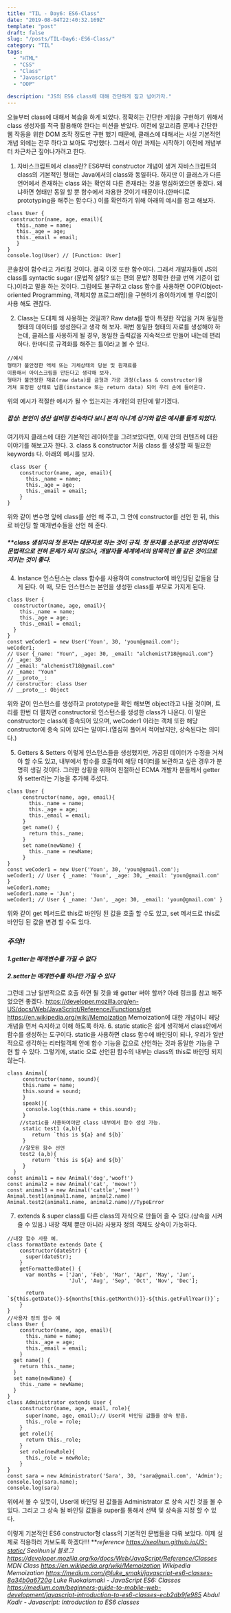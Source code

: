 ```yaml
---
title: "TIL - Day6: ES6-Class"
date: "2019-08-04T22:40:32.169Z"
template: "post"
draft: false
slug: "/posts/TIL-Day6:-ES6-Class/"
category: "TIL"
tags:
  - "HTML"
  - "CSS"
  - "Class"
  - "Javascript"
  - "OOP"
  
description: "JS의 ES6 class에 대해 간단하게 짚고 넘어가자."
---
```


<!-- - [The first transition](#the-first-transition) -->

오늘부터 class에 대해서 복습을 하게 되었다. 정확히는 간단한 게임을 구현하기 위해서 class 생성자를 적극 활용해야 한다는 미션을 받았다. 이전에 알고리즘 문제나 간단한 웹 작동을 위한 DOM 조작 정도만 구현 했기 때문에, 클래스에 대해서는 사실 기본적인 개념 외에는 전무 하다고 보아도 무방했다. 그래서 이번 과제는 시작하기 이전에 개념부터 차근차근 짚어나가려고 한다.

1. 자바스크립트에서 class란?
ES6부터 constructor 개념이 생겨 자바스크립트의 class의 기본적인 형태는 Java에서의 class와 동일하다. 하지만 이 클래스가 다른언어에서 존재하는 class 와는 확연히 다른 존재라는 것을 명심하였으면 좋겠다. 왜냐하면 형태만 동일 할 뿐 함수에서 차용한 것이기 때문이다.(한마디로 prototyping을 해주는 함수다.) 이를 확인하기 위해 아래의 예시를 참고 해보자.
 ```JS
 class User {
  constructor(name, age, email){
    this._name = name;
    this._age = age;
    this._email = email;
  	}
}
console.log(User) // [Function: User]
 ```
 콘솔창이 함수라고 가리킬 것이다. 결국 이것 또한 함수이다. 그래서 개발자들이 JS의 class를 syntactic sugar (문법적 설탕? 또는 편의 문법? 정확한 한글 번역 기준이 없다.)이라고 말을 하는 것이다. 그럼에도 불구하고 class 함수를 사용하면 OOP(Object-oriented Programming, 객체지향 프로그래밍)을 구현하기 용이하기에 별 무리없이 사용 해도 괜찮다.
 
2. Class는 도대체 왜 사용하는 것일까?
Raw data를 받아 특정한 작업을 거쳐 동일한 형태의 데이터를 생성한다고 생각 해 보자. 매번 동일한 형태의 자료를 생성해야 하는데, 클래스를 사용하게 될 경우, 동일한 출력값을 지속적으로 만들어 내는데 편리하다. 한마디로 규격화를 해주는 틀이라고 볼 수 있다. 
```
//예시
형태가 불안정한 액체 또는 기체상태의 당분 및 원재료를 
이용해서 아이스크림을 만든다고 생각해 보자. 
형태가 불안정한 재료(raw data)를 금형과 가공 과정(class & constructor)을 
거쳐 포장된 상태로 납품(instance 또는 return data) 되어 우리 손에 들어온다. 
```
위의 예시가 적절한 예시가 될 수 있는지는 개개인의 판단에 맡기겠다.
##### *잡상: 본인이 생산 설비랑 친숙하다 보니 본의 아니게 상기와 같은 예시를 들게 되었다.*

여기까지 클래스에 대한 기본적인 레이아웃을 그려보았다면, 이제 안의 컨텐츠에 대한 이야기를 해보고자 한다.
3. class & constructor
처음 class 를 생성할 때 필요한 keywords 다. 아래의 예시를 보자.
```JS
 class User {
    constructor(name, age, email){
      this._name = name;
      this._age = age;
      this._email = email;
  	}
}
 ```
 위와 같이 변수명 앞에 class를 선언 해 주고, 그 안에 constructor를 선언 한 뒤, this로 바인딩 할 매개변수들을 선언 해 준다.
 ##### ***class 생성자의 첫 문자는 대문자로 하는 것이 규칙. 첫 문자를 소문자로 선언하여도 문법적으로 전혀 문제가 되지 않으나, 개발자들 세계에서의 암묵적인 룰 같은 것이므로 지키는 것이 좋다.*
 
4. Instance
인스턴스는 class 함수를 사용하여 constructor에 바인딩된 값들을 담게 된다. 이 때, 모든 인스턴스는 본인을 생성한 class를 부모로 가지게 된다.
```JS
class User {
  constructor(name, age, email){
    this._name = name;
    this._age = age;
    this._email = email;
  }
}
const weCoder1 = new User('Youn', 30, 'youn@gmail.com');
weCoder1;
// User {_name: "Youn", _age: 30, _email: "alchemist718@gmail.com"}
// _age: 30
// _email: "alchemist718@gmail.com"
// _name: "Youn"
// __proto__:
// constructor: class User
// __proto__: Object
```
위와 같이 인스턴스를 생성하고 prototype을 확인 해보면 object라고 나올 것이며, 트리를 한번 더 펼치면 constructor로 인스턴스를 생성한 class가 나온다. 이 말은 constructor는 class에 종속되어 있으며, weCoder1 이라는 객체 또한 해당 constructor에 종속 되어 있다는 말이다.(열심히 풀어서 적어놨지만, 상속된다는 의미다.)

5. Getters & Setters
이렇게 인스턴스들을 생성했지만, 가공된 데이터가 수정을 거쳐야 할 수도 있고, 내부에서 함수를 호출하여 해당 데이터를 보관하고 싶은 경우가 분명히 생길 것이다. 그러한 상황을 위하여 친절하신 ECMA 개발자 분들께서 getter 와 setter라는 기능을 추가해 주셨다.
 ```JS
 class User {
      constructor(name, age, email){
        this._name = name;
        this._age = age;
        this._email = email;
      }
      get name() {
        return this._name;
      }
      set name(newName) {
        this._name = newName;
      }
}
const weCoder1 = new User('Youn', 30, 'youn@gmail.com');
weCoder1; // User { _name: 'Youn', _age: 30, _email: 'youn@gmail.com' }
weCoder1.name;
weCoder1.name = 'Jun';
weCoder1; // User { _name: 'Jun', _age: 30, _email: 'youn@gmail.com' }
 ```
 위와 같이 get 메서드로 this로 바인딩 된 값을 호출 할 수도 있고, set 메서드로 this로 바인딩 된 값을 변경 할 수도 있다.
 ### *주의!!*
 #### *1.getter는 매개변수를 가질 수 없다*
 #### *2.setter는 매개변수를 하나만 가질 수 있다*
 그런데 그냥 일반적으로 호출 하면 될 것을 왜 getter 써야 할까? 아래 링크를 참고 해주었으면 좋겠다. 
 <https://developer.mozilla.org/en-US/docs/Web/JavaScript/Reference/Functions/get>
 <https://en.wikipedia.org/wiki/Memoization>
 Memoization에 대한 개념이니 해당 개념을 먼저 숙지하고 이해 하도록 하자. 
6. static
static은 쉽게 생각해서 class안에서 함수를 생성하는 도구이다. static을 사용하면 class 함수에 바인딩이 되나, 우리가 일반적으로 생각하는 리터럴객체 안에 함수 기능을 값으로 선언하는 것과 동일한 기능을 구현 할 수 있다. 그렇기에, static 으로 선언된 함수의 내부는 class의 this로 바인딩 되지 않는다.
```JS
class Animal{
     constructor(name, sound){
     this.name = name;
     this.sound = sound;
     }
     speak(){
      console.log(this.name + this.sound);
     }
  	//static을 사용하여야만 class 내부에서 함수 생성 가능.
     static test1 (a,b){
    	return `this is ${a} and ${b}`
     }
	//잘못된 함수 선언  
    test2 (a,b){
    	return `this is ${a} and ${b}`
     }
  }
const animal1 = new Animal('dog','woof!')
const animal2 = new Animal('cat', 'meow!')
const animal3 = new Animal('cattle','mee!')
Animal.test1(animal1.name, animal2.name)
Animal.test2(animal1.name, animal2.name)//TypeError
```
7. extends & super
class를 다른 class의 자식으로 만들어 줄 수 있다.(상속을 시켜줄 수 있음.)
내장 객체 뿐만 아니라 사용자 정의 객체도 상속이 가능하다.
```JS
//내장 함수 사용 예.
class formatDate extends Date {
    constructor(dateStr) {
      super(dateStr);
    }
    getFormattedDate() {
      var months = ['Jan', 'Feb', 'Mar', 'Apr', 'May', 'Jun',
                    'Jul', 'Aug', 'Sep', 'Oct', 'Nov', 'Dec'];

      return `${this.getDate()}-${months[this.getMonth()]}-${this.getFullYear()}`;
    }
}
//사용자 정의 함수 예
class User {
    constructor(name, age, email){
      this._name = name;
      this._age = age;
      this._email = email;
    }
  get name() {
    return this._name;
  }
  set name(newName) {
    this._name = newName;
  }
}
class Administrator extends User {
    constructor(name, age, email, role){
      super(name, age, email);// User의 바인딩 값들을 상속 받음.
      this._role = role;
    }
    get role(){
      return this._role;
    }
    set role(newRole){
      this._role = newRole;
    }
}
const sara = new Administrator('Sara', 30, 'sara@gmail.com', 'Admin');
console.log(sara.name);
console.log(sara)
```
 위에서 볼 수 있듯이, User에 바인딩 된 값들을 Administrator 로 상속 시킨 것을 볼 수 있다. 그리고 그 상속 될 바인딩 값들을 super를 통해서 선택 및 상속을 지정 할 수 있다.


이렇게 기본적인 ES6 constructor형 class의 기본적인 문법들을 다뤄 보았다.
이제 실제로 적용하러 가보도록 하겠다!!!
***reference
<https://seolhun.github.io/JS-static/> Seolhun님 블로그
<https://developer.mozilla.org/ko/docs/Web/JavaScript/Reference/Classes> MDN Class
<https://en.wikipedia.org/wiki/Memoization> Wikipedia Memoization
<https://medium.com/@luke_smaki/javascript-es6-classes-8a34b0a6720a> Luke Ruokaismaki - JavaScript ES6: Classes
<https://medium.com/beginners-guide-to-mobile-web-development/javascript-introduction-to-es6-classes-ecb2db9fe985> 
Abdul Kadir - Javascript: Introduction to ES6 classes*